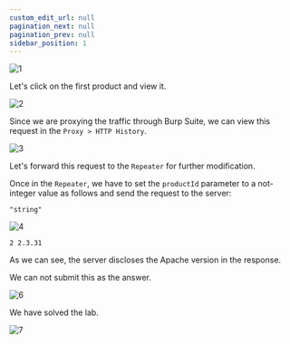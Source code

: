 ```yaml
---
custom_edit_url: null
pagination_next: null
pagination_prev: null
sidebar_position: 1
---
```


![1](https://github.com/Knign/Write-ups/assets/110326359/2f516894-c9fc-43c3-97ed-d0c1a5d5de5a)

Let's click on the first product and view it.

![2](https://github.com/Knign/Write-ups/assets/110326359/49aac59c-1bd9-446e-b969-af44a8614c04)

Since we are proxying the traffic through Burp Suite, we can view this request in the `Proxy > HTTP History`.

![3](https://github.com/Knign/Write-ups/assets/110326359/24cb5dbe-1ad2-463c-8c9c-8b64ba90ea4a)

Let's forward this request to the `Repeater` for further modification.

Once in the `Repeater`, we have to set the `productId` parameter to a not-integer value as follows and send the request to the server:

```
"string"
```

![4](https://github.com/Knign/Write-ups/assets/110326359/2121fdb7-9536-48dd-b67b-637c3d1d8926)

```
2 2.3.31
```

As we can see, the server discloses the Apache version in the response.

We can not submit this as the answer.

![6](https://github.com/Knign/Write-ups/assets/110326359/00d35c98-915b-403f-afce-097bf373ccce)

We have solved the lab.

![7](https://github.com/Knign/Write-ups/assets/110326359/3bcb7403-f3ce-4d20-a3e8-79485661d57c)
